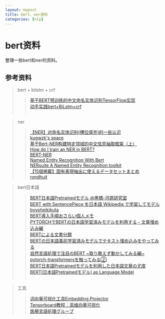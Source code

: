 ```yaml
---
layout: mypost
title: bert、ner资料
categories: [nlp]
---
```


# bert资料

整理一些bert和ner的资料。



## 参考资料
>bert + bilstm + crf
>> [基于BERT预训练的中文命名实体识别TensorFlow实现](https://blog.csdn.net/macanv/article/details/85684284)<br>
>> [动手实践bert+BiLstm+crf](https://blog.csdn.net/liuzonghao88/article/details/93748359)<br>
>> []()<br>

>ner
>> [【NER】对命名实体识别(槽位填充)的一些认识](http://www.manongjc.com/detail/8-vmvtsmzsqqjyfvn.html)<br>
>> [kugwzk's space](http://kugwzk.info/index.php/archives/tag/ner)<br>
>> [基于Bert-NER构建特定领域的中文信息抽取框架（上）](https://www.freebuf.com/column/209195.html)<br>
>> [How do I train an NER in BERT?](https://www.quora.com/How-do-I-train-an-NER-in-BERT)<br>
>> [BERT-NER](https://modelzoo.co/model/bert-ner)<br>
>> [Named Entity Recognition With Bert](https://www.depends-on-the-definition.com/named-entity-recognition-with-bert/)<br>
>> [NERsuite
A Named Entity Recognition toolkit](http://nersuite.nlplab.org/index.html)<br>
>> [【15個掲載】固有表現抽出に使えるデータセットまとめ](https://lionbridge.ai/ja/datasets/15-free-datasets-and-corpora-for-named-entity-recognition-ner/)<br>
>> [rondhuit](https://www.rondhuit.com/)<br>


>bert日本語
>> [BERT日本語Pretrainedモデル @黒橋-河原研究室](http://nlp.ist.i.kyoto-u.ac.jp/index.php?BERT%E6%97%A5%E6%9C%AC%E8%AA%9EPretrained%E3%83%A2%E3%83%87%E3%83%AB)<br>
> [BERT with SentencePiece を日本語 Wikipedia で学習してモデル byyoheikikuta](https://yoheikikuta.github.io/bert-japanese/)<br>
>> [BERT導入手順おさらい個人メモ](https://qiita.com/takahashi_yukou/items/b81319b8ef6cee13cb1b)<br>
>> [PYTORCHでBERTの日本語学習済みモデルを利用する - 文章埋め込み編](https://yag-ays.github.io/project/pytorch_bert_japanese/)<br>
>> [BERTによる文書分類](https://orizuru.io/blog/machine-learning/bert/)<br>
>> [BERTの日本語事前学習済みモデルでテキスト埋め込みをやってみる](https://dev.classmethod.jp/machine-learning/bert-text-embedding/)<br>
>> [自然言語処理で注目のBERT ~取り敢えず動かしてみる編~](https://qiita.com/neonsk/items/27424d6122e00fe632b0)<br>
>> [pytorch-transformersを触ってみる②](http://kento1109.hatenablog.com/entry/2019/08/21/155810)<br>
>> [BERT日本語Pretrainedモデルを利用した日本語文章の尤度](https://qiita.com/ohchun/items/e234ea5df3c16316813e)<br>
>> [BERT(日本語Pretrainedモデル) as Language Model](https://github.com/ohchun/bert-as-language-model)<br>
> []()<br>

>工具
>> [词向量可视化工具Embedding Projector](https://ai.googleblog.com/2016/12/open-sourcing-embedding-projector-tool.html?spm=5176.100239.0.0.klIQ9e)<br>
>> [Tensorboard教程：高维向量可视化](https://blog.csdn.net/u013555719/article/details/81099860)<br>
>> [医療言語処理グループ](http://sociocom.jp/~sociocom/mednlp/)<br>
